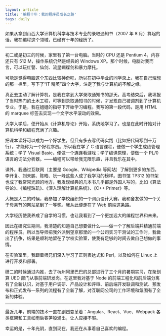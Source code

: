 ```yaml
---
layout: article
title: '编程十年：我的程序员成长之路'
tags: daily
---
```



如果从拿到山西大学计算机科学与技术专业的录取通知书（2007 年 8 月）算起的话，我在编程这个领域，已经有十年的经历了。

-----

初二或是初三的时候，家里有了第一台电脑。当时的 CPU 还是 Pentium 4，内存还只有 512 M，操作系统仍然是经典的 Windows XP。那个时候，电脑对我而言，可以玩红警、仙剑、流星蝴蝶剑和暴力摩托。

可能是觉得电脑这个东西比较神奇吧，所以在初中毕业的同学录上，我在自己理想的那一栏里，写下了“IT 精英”四个大字，注定了我与计算机的不解之缘。

真正去主动了解计算机，是我在拿到大学录取通知书的那天。高考结束后，我填报了当时热门的土木工程，可等到录取通知书的时候，才发现自己被调剂到了计算机专业。于是，我在姐姐的指导下开始学习编程。我写的第一段代码，是用 HTML 的 marquee 标签去实现一个文字水平滚动的效果。


大学入学后，便开始从《计算机导论》开始，系统地学习了。也是在此时开始对计算机科学和编程充满了兴趣。

把课本读好可以成为一个好学生，但只有多去写代码实践（比如把代码写到十万行），才能称为一个好程序员。所以我在学了 C 语言课程，便做一个学生成绩管理系统；学了 Visual Basic，便做一个连连看游戏；学了编译原理，便做一个 PL/0 语言的词法分析器。——编程可以带给我无限乐趣，并且我乐在其中。

课外，我通过互联网（主要是 Google、Wikipedia 等网站）了解到更多的东西。李开复、刘未鹏、陈皓、阮一峰这些人成了我学习的榜样。图书馆 TP312 的书架也成了我常常光顾的地方，我发现经典的几本书几乎都是外国人写的，比如《算法导论》、《编程珠玑》、《深入理解计算机系统》、《C++ Primer》等。

大概是大二的时候，我参加了学校组织的一个网页设计大赛，我和舍友做的一个关于母亲节的网站拿到了一等奖。我从此便走在了 Web 前端这条路。

大学经历使我养成了自学的习惯，也让我看到了一个更加远大的编程世界和未来。

因此在研究生期间，我清楚的知道自己想要做什么——做一个了解后端并精通前端的程序员。所以当导师把我外派到望京那里的一个公司实习干测试的工作时，我做出了抗争，结果是顺利地留在了学校实验室，使我有足够的时间去做自己想做的事情。

在实验室里，我跟着师兄们深入学习了正则表达式和 Perl，以及如何在 Linux 上进行开发和部署。

研二的时候通过内推，去了杭州阿里巴巴的总部进行了三个月的暑期实习，在聚划算 UED 部门从事前端研发岗。在这里我对基于 Node 的前端工程化和前后端分离有了全新认识，对基于用户调研、产品设计和评审、前后端开发联调和测试、预发布和正式发布一系列的流程有了全新了解，对互联网公司的工作环境和氛围有了全新的体验。

-----

最近几年，前端的技术一直在剧烈变革着：Angular、React、Vue、Webpack 各类框架和工具如雨后春笋般涌出，让人应接不暇。

幸运的是，十年光阴，直到现在，我还在从事着自己喜欢的编程。
